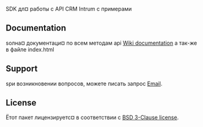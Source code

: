 
SDK дл¤ работы с API CRM Intrum с примерами

## Documentation

ѕолна¤ документаци¤ по всем методам api [Wiki documentation](http://www.intrumnet.com/api/) а так-же в файле index.html

## Support

ѕри возникновении вопросов, можете писать запрос [Email](info@intrumnet.com). 

## License

Ётот пакет лицензируетс¤ в соответствии с [BSD 3-Clause license](http://opensource.org/licenses/BSD-3-Clause).